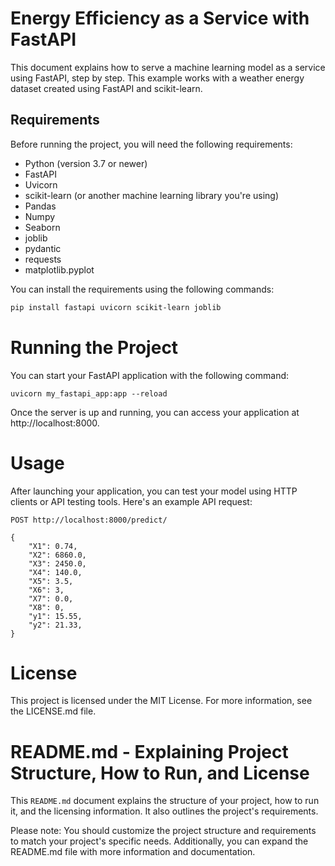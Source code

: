 # Energy Efficiency as a Service with FastAPI

This document explains how to serve a machine learning model as a service using FastAPI, step by step. This example works with a weather energy dataset created using FastAPI and scikit-learn.

## Requirements

Before running the project, you will need the following requirements:

- Python (version 3.7 or newer)
- FastAPI
- Uvicorn
- scikit-learn (or another machine learning library you're using)
- Pandas
- Numpy
- Seaborn
- joblib
- pydantic
- requests
- matplotlib.pyplot


You can install the requirements using the following commands:

```bash
pip install fastapi uvicorn scikit-learn joblib
```

# Running the Project
You can start your FastAPI application with the following command:

```
uvicorn my_fastapi_app:app --reload
```
Once the server is up and running, you can access your application at http://localhost:8000.

# Usage
After launching your application, you can test your model using HTTP clients or API testing tools. Here's an example API request:

```
POST http://localhost:8000/predict/

{
    "X1": 0.74,
    "X2": 6860.0,
    "X3": 2450.0,
    "X4": 140.0,
    "X5": 3.5,
    "X6": 3,
    "X7": 0.0,
    "X8": 0,
    "y1": 15.55,
    "y2": 21.33,
}
```

# License
This project is licensed under the MIT License. For more information, see the LICENSE.md file.

# README.md - Explaining Project Structure, How to Run, and License

This `README.md` document explains the structure of your project, how to run it, and the licensing information. It also outlines the project's requirements.

Please note: You should customize the project structure and requirements to match your project's specific needs. Additionally, you can expand the README.md file with more information and documentation.
